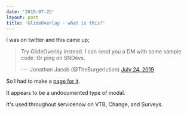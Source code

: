 ```yaml
---
date: '2019-07-25'
layout: post
title: 'GlideOverlay - what is this?'
---
```


I was on twitter and this came up;

> Try GlideOverlay instead. I can send you a DM with some sample code.
> Or ping on SNDevs.
>
> --- Jonathan Jacob (@TheBurgerlution) [July 24,
> 2019](https://twitter.com/TheBurgerlution/status/1154155650521456640)

So I had to make a [page for it](/GlideOverlay).

It appears to be a undocumented type of modal.

It's used throughout servicenow on VTB, Change, and Surveys.
